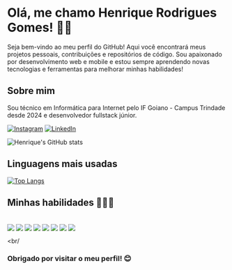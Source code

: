 # Olá, me chamo Henrique Rodrigues Gomes! 👋🏽

Seja bem-vindo ao meu perfil do GitHub! Aqui você encontrará meus projetos pessoais, contribuições e repositórios de código. Sou apaixonado por desenvolvimento web e mobile e estou sempre aprendendo novas tecnologias e ferramentas para melhorar minhas habilidades!

## Sobre mim

Sou técnico em Informática para Internet pelo IF Goiano - Campus Trindade desde 2024 e desenvolvedor fullstack júnior.

[![Instagram](https://img.shields.io/badge/Instagram-E4405F?style=for-the-badge&logo=instagram&logoColor=white)](https://www.instagram.com/henrique.rg06?igsh=MWN3MnBnYWlpMGhweg==)
[![LinkedIn](https://img.shields.io/badge/LinkedIn-0077B5?style=for-the-badge&logo=linkedin&logoColor=white)](www.linkedin.com/in/joaovictorcalaca)

![Henrique's GitHub stats](https://github-readme-stats.vercel.app/api?username=henriqueRg006&show_icons=true&theme=transparent)


## Linguagens mais usadas

[![Top Langs](https://github-readme-stats.vercel.app/api/top-langs/?username=henriqueRg006)](https://github.com/henriqueRg006/github-readme-stats)


## Minhas habilidades 👨🏽‍💻

<div style="display: inline-block"> <br/>
    <img align="center" src="https://img.shields.io/badge/HTML-239120?style=for-the-badge&logo=html5&logoColor=white"/>
    <img align="center" src="https://img.shields.io/badge/CSS-239120?&style=for-the-badge&logo=css3&logoColor=white"/>
    <img align="center" src="https://img.shields.io/badge/JavaScript-F7DF1E?style=for-the-badge&logo=javascript&logoColor=black"/>
    <img align="center" src="https://img.shields.io/badge/Java-ED8B00?style=for-the-badge&logo=openjdk&logoColor=white"/>
    <img align="center" src="https://img.shields.io/badge/React-20232A?style=for-the-badge&logo=react&logoColor=61DAFB"/>
    <img align="center" src="https://img.shields.io/badge/React_Native-20232A?style=for-the-badge&logo=react&logoColor=61DAFB"/>
    <img align="center" src="https://img.shields.io/badge/Node%20js-339933?style=for-the-badge&logo=nodedotjs&logoColor=white"/>
    <img align="center" src="https://img.shields.io/badge/PostgreSQL-316192?style=for-the-badge&logo=postgresql&logoColor=white"/>
</div>

<br/

### Obrigado por visitar o meu perfil! 😊
